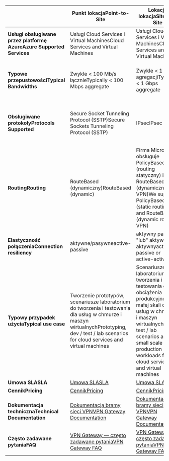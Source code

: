 |  | <span data-ttu-id="50730-101">**Punkt lokacja**</span><span class="sxs-lookup"><span data-stu-id="50730-101">**Point-to-Site**</span></span> | <span data-ttu-id="50730-102">**Lokacja lokacja**</span><span class="sxs-lookup"><span data-stu-id="50730-102">**Site-to-Site**</span></span> | <span data-ttu-id="50730-103">**ExpressRoute**</span><span class="sxs-lookup"><span data-stu-id="50730-103">**ExpressRoute**</span></span> |
| --- | --- | --- | --- |
| <span data-ttu-id="50730-104">**Usługi obsługiwane przez platformę Azure**</span><span class="sxs-lookup"><span data-stu-id="50730-104">**Azure Supported Services**</span></span> |<span data-ttu-id="50730-105">Usługi Cloud Services i Virtual Machines</span><span class="sxs-lookup"><span data-stu-id="50730-105">Cloud Services and Virtual Machines</span></span> |<span data-ttu-id="50730-106">Usługi Cloud Services i Virtual Machines</span><span class="sxs-lookup"><span data-stu-id="50730-106">Cloud Services and Virtual Machines</span></span> |[<span data-ttu-id="50730-107">Lista usług</span><span class="sxs-lookup"><span data-stu-id="50730-107">Services list</span></span>](../articles/expressroute/expressroute-faqs.md#supported-services) |
| <span data-ttu-id="50730-108">**Typowe przepustowości**</span><span class="sxs-lookup"><span data-stu-id="50730-108">**Typical Bandwidths**</span></span> |<span data-ttu-id="50730-109">Zwykle < 100 Mb/s łącznie</span><span class="sxs-lookup"><span data-stu-id="50730-109">Typically < 100 Mbps aggregate</span></span> |<span data-ttu-id="50730-110">Zwykle < 1 GB/s agregacji</span><span class="sxs-lookup"><span data-stu-id="50730-110">Typically < 1 Gbps aggregate</span></span> |<span data-ttu-id="50730-111">50 Mb/s, 100 Mb/s, 200 Mb/s, 500 Mb/s, 1 Gb/s, 2 Gb/s, 5 Gb/s, 10 Gb/s</span><span class="sxs-lookup"><span data-stu-id="50730-111">50 Mbps, 100 Mbps, 200 Mbps, 500 Mbps, 1 Gbps, 2 Gbps, 5 Gbps, 10 Gbps</span></span> |
| <span data-ttu-id="50730-112">**Obsługiwane protokoły**</span><span class="sxs-lookup"><span data-stu-id="50730-112">**Protocols Supported**</span></span> |<span data-ttu-id="50730-113">Secure Socket Tunneling Protocol (SSTP)</span><span class="sxs-lookup"><span data-stu-id="50730-113">Secure Sockets Tunneling Protocol (SSTP)</span></span> |<span data-ttu-id="50730-114">IPsec</span><span class="sxs-lookup"><span data-stu-id="50730-114">IPsec</span></span> |<span data-ttu-id="50730-115">Bezpośrednie połączenie za pośrednictwem sieci VLAN, technologie VPN NSP (MPLS, VPLS itp.)</span><span class="sxs-lookup"><span data-stu-id="50730-115">Direct connection over VLANs, NSP's VPN technologies (MPLS, VPLS,...)</span></span> |
| <span data-ttu-id="50730-116">**Routing**</span><span class="sxs-lookup"><span data-stu-id="50730-116">**Routing**</span></span> |<span data-ttu-id="50730-117">RouteBased (dynamiczny)</span><span class="sxs-lookup"><span data-stu-id="50730-117">RouteBased (dynamic)</span></span> |<span data-ttu-id="50730-118">Firma Microsoft obsługuje PolicyBased (routing statyczny) i RouteBased (dynamiczny VPN)</span><span class="sxs-lookup"><span data-stu-id="50730-118">We support PolicyBased (static routing) and RouteBased (dynamic routing VPN)</span></span> |<span data-ttu-id="50730-119">BGP</span><span class="sxs-lookup"><span data-stu-id="50730-119">BGP</span></span> |
| <span data-ttu-id="50730-120">**Elastyczność połączenia**</span><span class="sxs-lookup"><span data-stu-id="50730-120">**Connection resiliency**</span></span> |<span data-ttu-id="50730-121">aktywne/pasywne</span><span class="sxs-lookup"><span data-stu-id="50730-121">active-passive</span></span> |<span data-ttu-id="50730-122">aktywny pasywny "lub" aktywny aktywny</span><span class="sxs-lookup"><span data-stu-id="50730-122">active-passive or active-active</span></span> |<span data-ttu-id="50730-123">aktywne/aktywne</span><span class="sxs-lookup"><span data-stu-id="50730-123">active-active</span></span> |
| <span data-ttu-id="50730-124">**Typowy przypadek użycia**</span><span class="sxs-lookup"><span data-stu-id="50730-124">**Typical use case**</span></span> |<span data-ttu-id="50730-125">Tworzenie prototypów, scenariusze laboratorium do tworzenia i testowania dla usług w chmurze i maszyn wirtualnych</span><span class="sxs-lookup"><span data-stu-id="50730-125">Prototyping, dev / test / lab scenarios for cloud services and virtual machines</span></span> |<span data-ttu-id="50730-126">Scenariusze laboratorium do tworzenia i testowania oraz obciążenia produkcyjne o małej skali dla usług w chmurze i maszyn wirtualnych</span><span class="sxs-lookup"><span data-stu-id="50730-126">Dev / test / lab scenarios and small scale production workloads for cloud services and virtual machines</span></span> |<span data-ttu-id="50730-127">Dostęp do tooall Azure usługi (zatwierdzona lista), przedsiębiorstw i obciążenia o znaczeniu krytycznym, kopia zapasowa, danych Big Data, platforma Azure jako lokacja DR</span><span class="sxs-lookup"><span data-stu-id="50730-127">Access tooall Azure services (validated list), Enterprise-class and mission critical workloads, Backup, Big Data, Azure as a DR site</span></span> |
| <span data-ttu-id="50730-128">**Umowa SLA**</span><span class="sxs-lookup"><span data-stu-id="50730-128">**SLA**</span></span> |[<span data-ttu-id="50730-129">Umowa SLA</span><span class="sxs-lookup"><span data-stu-id="50730-129">SLA</span></span>](https://azure.microsoft.com/support/legal/sla/) |[<span data-ttu-id="50730-130">Umowa SLA</span><span class="sxs-lookup"><span data-stu-id="50730-130">SLA</span></span>](https://azure.microsoft.com/support/legal/sla/) |[<span data-ttu-id="50730-131">Umowa SLA</span><span class="sxs-lookup"><span data-stu-id="50730-131">SLA</span></span>](https://azure.microsoft.com/support/legal/sla/) |
| <span data-ttu-id="50730-132">**Cennik**</span><span class="sxs-lookup"><span data-stu-id="50730-132">**Pricing**</span></span> |[<span data-ttu-id="50730-133">Cennik</span><span class="sxs-lookup"><span data-stu-id="50730-133">Pricing</span></span>](https://azure.microsoft.com/pricing/details/vpn-gateway/) |[<span data-ttu-id="50730-134">Cennik</span><span class="sxs-lookup"><span data-stu-id="50730-134">Pricing</span></span>](https://azure.microsoft.com/pricing/details/vpn-gateway/) |[<span data-ttu-id="50730-135">Cennik</span><span class="sxs-lookup"><span data-stu-id="50730-135">Pricing</span></span>](https://azure.microsoft.com/pricing/details/expressroute/) |
| <span data-ttu-id="50730-136">**Dokumentacja techniczna**</span><span class="sxs-lookup"><span data-stu-id="50730-136">**Technical Documentation**</span></span> |[<span data-ttu-id="50730-137">Dokumentacja bramy sieci VPN</span><span class="sxs-lookup"><span data-stu-id="50730-137">VPN Gateway Documentation</span></span>](https://azure.microsoft.com/documentation/services/vpn-gateway/) |[<span data-ttu-id="50730-138">Dokumentacja bramy sieci VPN</span><span class="sxs-lookup"><span data-stu-id="50730-138">VPN Gateway Documentation</span></span>](https://azure.microsoft.com/documentation/services/vpn-gateway/) |[<span data-ttu-id="50730-139">Dokumentacja usługi ExpressRoute</span><span class="sxs-lookup"><span data-stu-id="50730-139">ExpressRoute Documentation</span></span>](https://azure.microsoft.com/documentation/services/expressroute/) |
| <span data-ttu-id="50730-140">**Często zadawane pytania**</span><span class="sxs-lookup"><span data-stu-id="50730-140">**FAQ**</span></span> |[<span data-ttu-id="50730-141">VPN Gateway — często zadawane pytania</span><span class="sxs-lookup"><span data-stu-id="50730-141">VPN Gateway FAQ</span></span>](../articles/vpn-gateway/vpn-gateway-vpn-faq.md) |[<span data-ttu-id="50730-142">VPN Gateway — często zadawane pytania</span><span class="sxs-lookup"><span data-stu-id="50730-142">VPN Gateway FAQ</span></span>](../articles/vpn-gateway/vpn-gateway-vpn-faq.md) |[<span data-ttu-id="50730-143">Usługa ExpressRoute — często zadawane pytania</span><span class="sxs-lookup"><span data-stu-id="50730-143">ExpressRoute FAQ</span></span>](../articles/expressroute/expressroute-faqs.md) |

